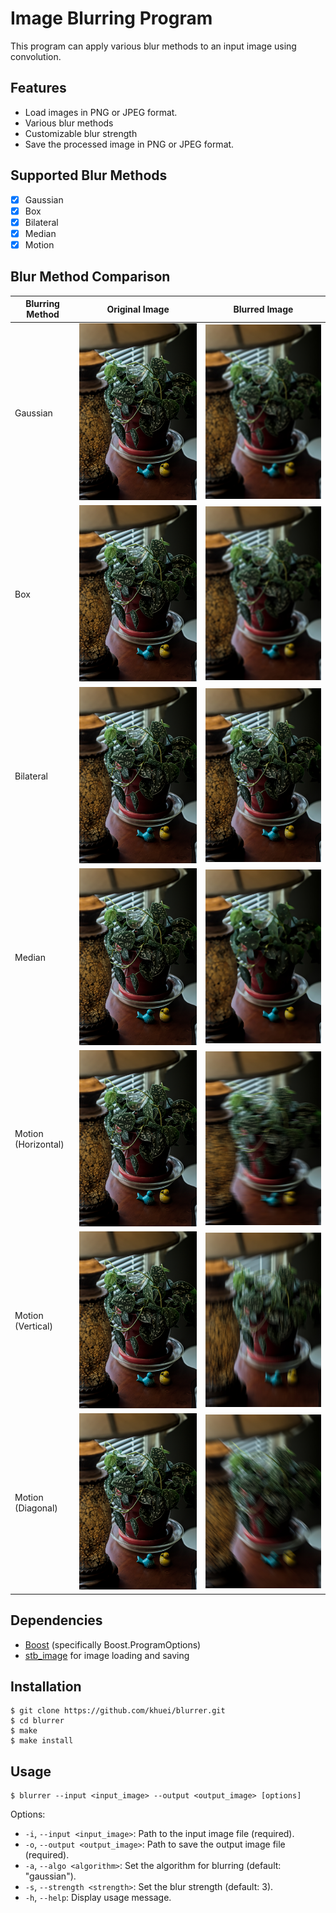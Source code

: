 # Image Blurring Program

This program can apply various blur methods to an input image using
convolution.

## Features

- Load images in PNG or JPEG format.
- Various blur methods
- Customizable blur strength
- Save the processed image in PNG or JPEG format.

## Supported Blur Methods

- [x] Gaussian
- [x] Box
- [x] Bilateral
- [x] Median
- [x] Motion

## Blur Method Comparison

| Blurring Method | Original Image | Blurred Image |
|----------------|---------------|------------------|
| Gaussian | ![Original Image](images/sample.jpg) | ![Blurred Image](images/gaussian.jpg) |
| Box | ![Original Image](images/sample.jpg) | ![Blurred Image](images/box.jpg) |
| Bilateral | ![Original Image](images/sample.jpg) | ![Blurred Image](images/bilateral.jpg) |
| Median | ![Original Image](images/sample.jpg) | ![Blurred Image](images/median.jpg) |
| Motion (Horizontal) | ![Original Image](images/sample.jpg) | ![Blurred Image](images/horizontal.jpg) |
| Motion (Vertical) | ![Original Image](images/sample.jpg) | ![Blurred Image](images/vertical.jpg) |
| Motion (Diagonal) | ![Original Image](images/sample.jpg) | ![Blurred Image](images/diagonal.jpg) |

## Dependencies

- [Boost](https://www.boost.org/) (specifically Boost.ProgramOptions)
- [stb_image](https://github.com/nothings/stb) for image loading and saving

## Installation

```
$ git clone https://github.com/khuei/blurrer.git
$ cd blurrer
$ make
$ make install
```

## Usage

```
$ blurrer --input <input_image> --output <output_image> [options]
```

Options:
- `-i`, `--input <input_image>`: Path to the input image file (required).
- `-o`, `--output <output_image>`: Path to save the output image file (required).
- `-a`, `--algo <algorithm>`: Set the algorithm for blurring (default: "gaussian").
- `-s`, `--strength <strength>`: Set the blur strength (default: 3).
- `-h`, `--help`: Display usage message.
